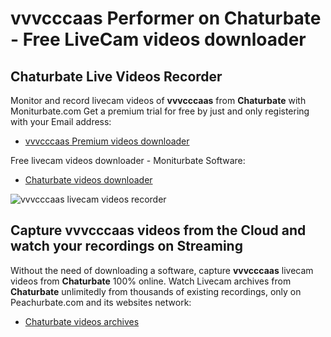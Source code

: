 # vvvcccaas Performer on Chaturbate - Free LiveCam videos downloader

## Chaturbate Live Videos Recorder

Monitor and record livecam videos of **vvvcccaas** from **Chaturbate** with Moniturbate.com
Get a premium trial for free by just and only registering with your Email address:
* [vvvcccaas Premium videos downloader](https://moniturbate.com/request-demo-licence-key.html)

Free livecam videos downloader - Moniturbate Software:
* [Chaturbate videos downloader](https://moniturbate.com/moniturbate-download-software.html)

![vvvcccaas livecam videos recorder](https://peachurnet.com/templates/moniturbate-software.png)


## Capture vvvcccaas videos from the Cloud and watch your recordings on Streaming

Without the need of downloading a software, capture **vvvcccaas** livecam videos from **Chaturbate** 100% online.
Watch Livecam archives from **Chaturbate** unlimitedly from thousands of existing recordings, only on Peachurbate.com and its websites network:
* [Chaturbate videos archives](https://peachurnet.com/)